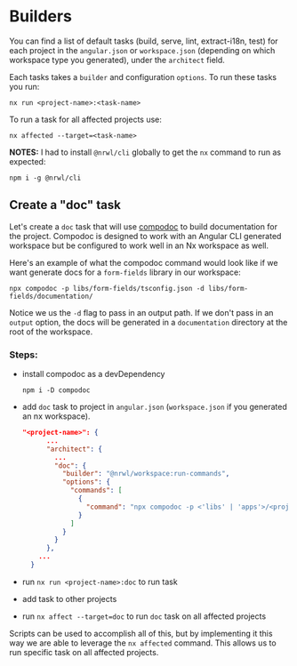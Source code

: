 
# Builders

You can find a list of default tasks (build, serve, lint, extract-i18n, test) for each project in the `angular.json` or `workspace.json` (depending on which workspace type you generated), under the `architect` field.

Each tasks takes a `builder` and configuration `options`. To run these tasks you run:

  `nx run <project-name>:<task-name>`

To run a task for all affected projects use:

  `nx affected --target=<task-name>`

**NOTES:** I had to install `@nrwl/cli` globally to get the `nx` command to run as expected:

  `npm i -g @nrwl/cli`

## Create a "doc" task

Let's create a `doc` task that will use [compodoc](https://compodoc.app/) to build documentation for the project. Compodoc is designed to work with an Angular CLI generated workspace but be configured to work well in an Nx workspace as well.

  Here's an example of what the compodoc command would look like if we want generate docs for a `form-fields` library in our workspace:

  `npx compodoc -p libs/form-fields/tsconfig.json -d libs/form-fields/documentation/`

Notice we us the `-d` flag to pass in an output path. If we don't pass in an `output` option, the docs will be generated in a `documentation` directory at the root of the workspace.

### Steps:
- install compodoc as a devDependency

  `npm i -D compodoc`

- add `doc` task to project in `angular.json` (`workspace.json` if you generated an nx workspace).
  ```json
  "<project-name>": {
        ...
        "architect": {
          ...
          "doc": {
            "builder": "@nrwl/workspace:run-commands",
            "options": {
              "commands": [
                {
                  "command": "npx compodoc -p <'libs' | 'apps'>/<project-name>/tsconfig.json -d <'libs' | 'apps'>/<project-name>/documentation/"
                }
              ]
            }
          }
        },
      ...
    }
  ```
- run `nx run <project-name>:doc` to run task
- add task to other projects
- run `nx affect --target=doc` to run `doc` task on all affected projects

Scripts can be used to accomplish all of this, but by implementing it this way we are able to leverage the `nx affected` command. This allows us to run specific task on all affected projects.
